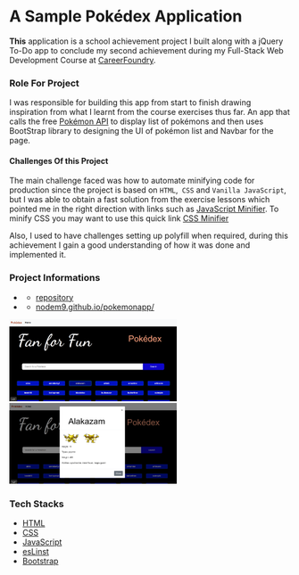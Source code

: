 # A Sample Pokédex Application

**This** application is a school achievement project I built along with a jQuery To-Do app to conclude my second achievement during my Full-Stack Web Development Course at [CareerFoundry](https://careerfoundry.com/en/referral_registrations/new?referral=Z7BGvXrP).


### Role For Project

I was responsible for building this app from start to finish drawing inspiration from what I learnt from the course exercises thus far. An app that calls the free [Pokémon API](https://pokeapi.co/docs/v2) to display list of pokémons and then uses BootStrap library to designing the UI of pokémon list and Navbar for the page.

#### Challenges Of this Project

The main challenge faced was how to automate minifying code for production since the project is based on ``HTML``,`` CSS`` and ``Vanilla JavaScript``, but I was able to obtain a fast solution from the exercise lessons which pointed me in the right direction with links such as [JavaScript Minifier](https://www.toptal.com/developers/javascript-minifier). To minify CSS you may want to use this quick link [CSS Minifier](https://www.toptal.com/developers/cssminifier)

Also, I used to have challenges setting up polyfill when required, during this achievement I gain a good understanding of how it was done and implemented it.

### Project Informations

- - [repository](https://github.com/NodEm9/pokemonapp) 

- - [nodem9.github.io/pokemonapp/](https://nodem9.github.io/pokemonapp/)

[<img src="img/poke-webs-img.png" width="300" alt="Project Image" />](https://nodem9.github.io/pokemonapp/)
[<img src="img/pokemon-web-img.png" width="300" alt="Project Image" />](https://nodem9.github.io/pokemonapp/)


### Tech Stacks

- [HTML](https://www.w3schools.com/html/)
- [CSS](https://www.w3schools.com/css/default.asp)
- [JavaScript](https://developer.mozilla.org/en-US/docs/Web/JavaScript)
- [esLinst](https://eslint.org/)
- [Bootstrap](https://getbootstrap.com/docs/5.3/getting-started/introduction/)